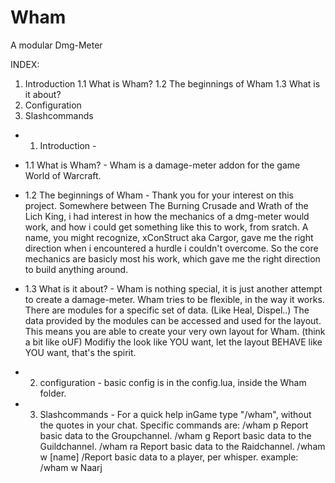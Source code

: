 Wham
====

A modular Dmg-Meter

INDEX:
1. Introduction
1.1 What is Wham?
1.2 The beginnings of Wham
1.3 What is it about?
2. Configuration
3. Slashcommands

- 1. Introduction -
- 1.1 What is Wham? -
Wham is a damage-meter addon for the game World of Warcraft.

- 1.2 The beginnings of Wham -
Thank you for your interest on this project. Somewhere between The Burning Crusade and Wrath of the Lich King, 
i had interest in how the mechanics of a dmg-meter would work, and how i could get something like this to work,
from sratch. A name, you might recognize, xConStruct aka Cargor, gave me the right direction when i encountered
a hurdle i couldn't overcome. So the core mechanics are basicly most his work, which gave me the right direction
to build anything around.

- 1.3 What is it about? -
Wham is nothing special, it is just another attempt to create a damage-meter.
Wham tries to be flexible, in the way it works. There are modules for a specific set of data. (Like Heal, Dispel..)
The data provided by the modules can be accessed and used for the layout.
This means you are able to create your very own layout for Wham. (think a bit like oUF)
Modifiy the look like YOU want, let the layout BEHAVE like YOU want, that's the spirit.

- 2. configuration -
basic config is in the config.lua, inside the Wham folder.

- 3. Slashcommands -
For a quick help inGame type "/wham", without the quotes in your chat.
Specific commands are:
/wham p
Report basic data to the Groupchannel.
/wham g
Report basic data to the Guildchannel.
/wham ra
Report basic data to the Raidchannel.
/wham w [name]
/Report basic data to a player, per whisper. example: /wham w Naarj
